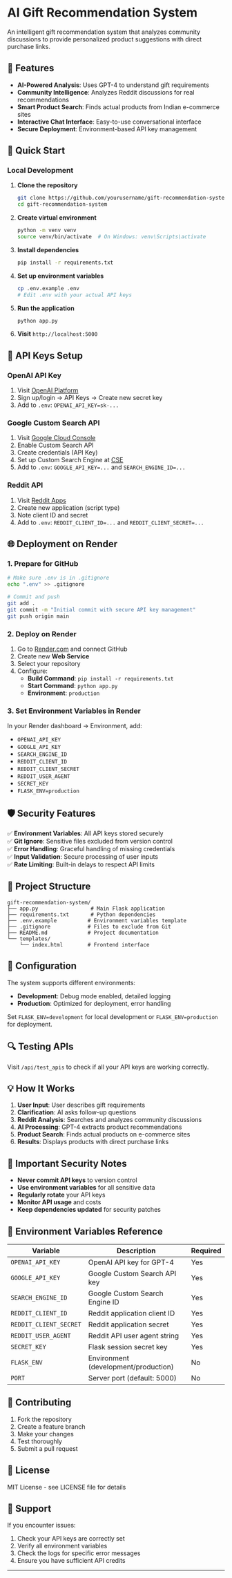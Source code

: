 # AI Gift Recommendation System

An intelligent gift recommendation system that analyzes community discussions to provide personalized product suggestions with direct purchase links.

## 🌟 Features

- **AI-Powered Analysis**: Uses GPT-4 to understand gift requirements
- **Community Intelligence**: Analyzes Reddit discussions for real recommendations
- **Smart Product Search**: Finds actual products from Indian e-commerce sites
- **Interactive Chat Interface**: Easy-to-use conversational interface
- **Secure Deployment**: Environment-based API key management

## 🚀 Quick Start

### Local Development

1. **Clone the repository**
   ```bash
   git clone https://github.com/yourusername/gift-recommendation-system.git
   cd gift-recommendation-system
   ```

2. **Create virtual environment**
   ```bash
   python -m venv venv
   source venv/bin/activate  # On Windows: venv\Scripts\activate
   ```

3. **Install dependencies**
   ```bash
   pip install -r requirements.txt
   ```

4. **Set up environment variables**
   ```bash
   cp .env.example .env
   # Edit .env with your actual API keys
   ```

5. **Run the application**
   ```bash
   python app.py
   ```

6. **Visit** `http://localhost:5000`

## 🔑 API Keys Setup

### OpenAI API Key
1. Visit [OpenAI Platform](https://platform.openai.com/)
2. Sign up/login → API Keys → Create new secret key
3. Add to `.env`: `OPENAI_API_KEY=sk-...`

### Google Custom Search API
1. Visit [Google Cloud Console](https://console.cloud.google.com/)
2. Enable Custom Search API
3. Create credentials (API Key)
4. Set up Custom Search Engine at [CSE](https://cse.google.com/)
5. Add to `.env`: `GOOGLE_API_KEY=...` and `SEARCH_ENGINE_ID=...`

### Reddit API
1. Visit [Reddit Apps](https://www.reddit.com/prefs/apps)
2. Create new application (script type)
3. Note client ID and secret
4. Add to `.env`: `REDDIT_CLIENT_ID=...` and `REDDIT_CLIENT_SECRET=...`

## 🌐 Deployment on Render

### 1. Prepare for GitHub
```bash
# Make sure .env is in .gitignore
echo ".env" >> .gitignore

# Commit and push
git add .
git commit -m "Initial commit with secure API key management"
git push origin main
```

### 2. Deploy on Render
1. Go to [Render.com](https://render.com) and connect GitHub
2. Create new **Web Service**
3. Select your repository
4. Configure:
   - **Build Command**: `pip install -r requirements.txt`
   - **Start Command**: `python app.py`
   - **Environment**: `production`

### 3. Set Environment Variables in Render
In your Render dashboard → Environment, add:
- `OPENAI_API_KEY`
- `GOOGLE_API_KEY`
- `SEARCH_ENGINE_ID`
- `REDDIT_CLIENT_ID`
- `REDDIT_CLIENT_SECRET`
- `REDDIT_USER_AGENT`
- `SECRET_KEY`
- `FLASK_ENV=production`

## 🛡️ Security Features

✅ **Environment Variables**: All API keys stored securely  
✅ **Git Ignore**: Sensitive files excluded from version control  
✅ **Error Handling**: Graceful handling of missing credentials  
✅ **Input Validation**: Secure processing of user inputs  
✅ **Rate Limiting**: Built-in delays to respect API limits  

## 📁 Project Structure

```
gift-recommendation-system/
├── app.py                 # Main Flask application
├── requirements.txt       # Python dependencies
├── .env.example          # Environment variables template
├── .gitignore            # Files to exclude from Git
├── README.md             # Project documentation
└── templates/
    └── index.html        # Frontend interface
```

## 🔧 Configuration

The system supports different environments:

- **Development**: Debug mode enabled, detailed logging
- **Production**: Optimized for deployment, error handling

Set `FLASK_ENV=development` for local development or `FLASK_ENV=production` for deployment.

## 🔍 Testing APIs

Visit `/api/test_apis` to check if all your API keys are working correctly.

## 💡 How It Works

1. **User Input**: User describes gift requirements
2. **Clarification**: AI asks follow-up questions
3. **Reddit Analysis**: Searches and analyzes community discussions
4. **AI Processing**: GPT-4 extracts product recommendations
5. **Product Search**: Finds actual products on e-commerce sites
6. **Results**: Displays products with direct purchase links

## 🚨 Important Security Notes

- **Never commit API keys** to version control
- **Use environment variables** for all sensitive data
- **Regularly rotate** your API keys
- **Monitor API usage** and costs
- **Keep dependencies updated** for security patches

## 📝 Environment Variables Reference

| Variable | Description | Required |
|----------|-------------|----------|
| `OPENAI_API_KEY` | OpenAI API key for GPT-4 | Yes |
| `GOOGLE_API_KEY` | Google Custom Search API key | Yes |
| `SEARCH_ENGINE_ID` | Google Custom Search Engine ID | Yes |
| `REDDIT_CLIENT_ID` | Reddit application client ID | Yes |
| `REDDIT_CLIENT_SECRET` | Reddit application secret | Yes |
| `REDDIT_USER_AGENT` | Reddit API user agent string | Yes |
| `SECRET_KEY` | Flask session secret key | Yes |
| `FLASK_ENV` | Environment (development/production) | No |
| `PORT` | Server port (default: 5000) | No |

## 🤝 Contributing

1. Fork the repository
2. Create a feature branch
3. Make your changes
4. Test thoroughly
5. Submit a pull request

## 📄 License

MIT License - see LICENSE file for details

## 💬 Support

If you encounter issues:
1. Check your API keys are correctly set
2. Verify all environment variables
3. Check the logs for specific error messages
4. Ensure you have sufficient API credits

---